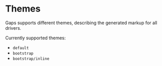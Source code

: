 # Themes

Gaps supports different themes, describing the generated markup for all drivers.

Currently supported themes:

* `default`
* `bootstrap`
* `bootstrap/inline`
